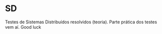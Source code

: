 # SD
Testes de Sistemas Distribuídos resolvidos (teoria).
Parte prática dos testes vem aí.
Good luck
